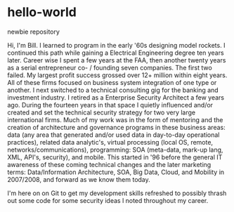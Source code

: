 # hello-world
newbie repository

Hi, I'm Bill. I learned to program in the early '60s designing model rockets. I continued this path while gaining a Electrical Engineering degree ten years later. Career wise I spent a few years at the FAA, then another twenty years as a serial entrepreneur co- / founding seven companies. The first two failed. My largest profit success grossed over 12+ million within eight years. All of these firms focused on business system integration of one type or another. I next switched to a technical consulting gig for the banking and investment industry. I retired as a Enterprise Security Architect a few years ago. During the fourteen years in that space I quietly influenced and/or created and set the technical security strategy for two very large international firms. Much of my work was in the form of mentoring and the creation of architecture and governance programs in these business areas: data (any area that generated and/or used data in day-to-day operational practices), related data analytic's, virtual processing (local OS, remote, networks/communications), programming: SOA (meta-data, mark-up lang, XML, API's, security), and mobile. This started in '96 before the general IT awareness of these coming technical changes and the later marketing terms: Data/Information Architecture, SOA, Big Data, Cloud, and Mobility in 2007/2008, and forward as we know them today.

I'm here on on Git to get my development skills refreshed to possibly thrash out some code for some security ideas l noted throughout my career.
